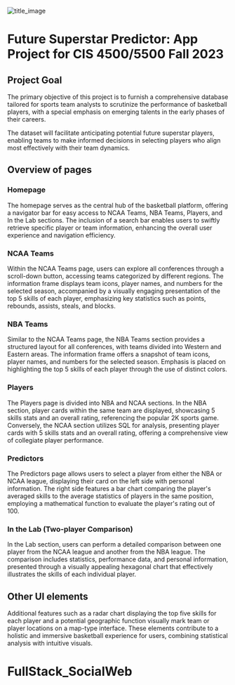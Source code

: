 ![title_image](https://github.com/RicHHHuang/CIS-550-Project-Group41/assets/107426905/f52aa753-c179-4663-9991-6b6364176c53)

# Future Superstar Predictor: App Project for CIS 4500/5500 Fall 2023

## Project Goal
The primary objective of this project is to furnish a comprehensive database tailored for sports team analysts to scrutinize the performance of basketball players, with a special emphasis on emerging talents in the early phases of their careers. 

The dataset will facilitate anticipating potential future superstar players, enabling teams to make informed decisions in selecting players who align most effectively with their team dynamics. 

## Overview of pages

### Homepage
The homepage serves as the central hub of the basketball platform, offering a navigator bar for easy access to NCAA Teams, NBA Teams, Players, and In the Lab sections. The inclusion of a search bar enables users to swiftly retrieve specific player or team information, enhancing the overall user experience and navigation efficiency.

### NCAA Teams
Within the NCAA Teams page, users can explore all conferences through a scroll-down button, accessing teams categorized by different regions. The information frame displays team icons, player names, and numbers for the selected season, accompanied by a visually engaging presentation of the top 5 skills of each player, emphasizing key statistics such as points, rebounds, assists, steals, and blocks.

### NBA Teams
Similar to the NCAA Teams page, the NBA Teams section provides a structured layout for all conferences, with teams divided into Western and Eastern areas. The information frame offers a snapshot of team icons, player names, and numbers for the selected season. Emphasis is placed on highlighting the top 5 skills of each player through the use of distinct colors.

### Players
The Players page is divided into NBA and NCAA sections. In the NBA section, player cards within the same team are displayed, showcasing 5 skills stats and an overall rating, referencing the popular 2K sports game. Conversely, the NCAA section utilizes SQL for analysis, presenting player cards with 5 skills stats and an overall rating, offering a comprehensive view of collegiate player performance.

### Predictors
The Predictors page allows users to select a player from either the NBA or NCAA league, displaying their card on the left side with personal information. The right side features a bar chart comparing the player's averaged skills to the average statistics of players in the same position, employing a mathematical function to evaluate the player's rating out of 100.

### In the Lab (Two-player Comparison)
In the Lab section, users can perform a detailed comparison between one player from the NCAA league and another from the NBA league. The comparison includes statistics, performance data, and personal information, presented through a visually appealing hexagonal chart that effectively illustrates the skills of each individual player.

## Other UI elements
Additional features such as a radar chart displaying the top five skills for each player and a potential geographic function visually mark team or player locations on a map-type interface. These elements contribute to a holistic and immersive basketball experience for users, combining statistical analysis with intuitive visuals.
# FullStack_SocialWeb
